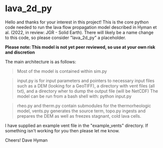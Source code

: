 # lava_2d_py

Hello and thanks for your interest in this project! 
This is the core python code needed to run the lava flow propagation model described in Hyman et al. (2022, in review: JGR - Solid Earth). 
There will likely be a name change to this code, so please consider "lava_2d_py" a placeholder.  

**Please note: This model is not yet peer reviewed, so use at your own risk and discretion**

The main architecture is as follows:

> Most of the model is contained within sim.py

> input.py is for input parameters and pointers to necessary input files such as a DEM (looking for a GeoTIFF), a directory with vent files (all txt), and a directory wher to dump the output file (will be NetCDF) 
> The model can be run from a bash shell with: python input.py 

> rheo.py and therm.py contain submodules for the thermorheologic model, vents.py generates the source term, topo.py ingests and prepares the DEM as well as freezes stagnant, cold lava cells.  


I have supplied an example vent file in the "example_vents" directory. If something isn't working for you then please let me know.

Cheers!
Dave Hyman
